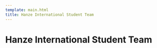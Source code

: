 ```yaml
---
template: main.html
title: Hanze International Student Team
---
```


# Hanze International Student Team